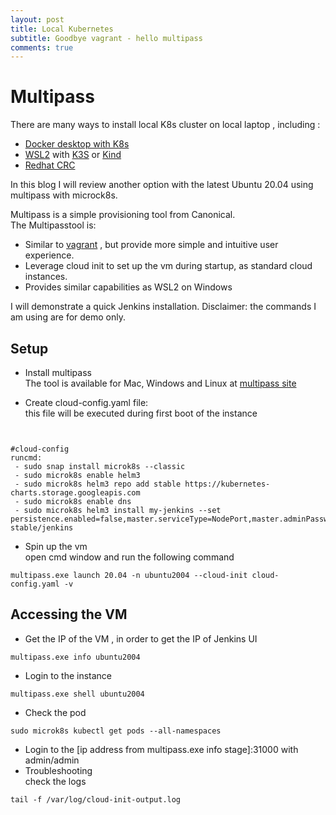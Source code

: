 ```yaml
---
layout: post
title: Local Kubernetes 
subtitle: Goodbye vagrant - hello multipass
comments: true
---
```


# Multipass   
There are many ways to install local K8s cluster on local laptop , including :
* [Docker desktop with K8s](https://www.docker.com/blog/docker-windows-desktop-now-kubernetes/)
* [WSL2](https://ubuntu.com/wsl) with [K3S](https://k3s.io/) or [Kind](https://kubernetes.io/docs/setup/learning-environment/kind/)
* [Redhat CRC](https://developers.redhat.com/blog/2019/09/05/red-hat-openshift-4-on-your-laptop-introducing-red-hat-codeready-containers/)

In this blog I will review another option with the latest Ubuntu 20.04 using multipass with microck8s.

Multipass is a simple provisioning tool from Canonical.   
The Multipasstool is:
* Similar to [vagrant](https://www.vagrantup.com/)  , but provide more simple and intuitive user experience.
* Leverage cloud init to set up the vm during startup, as standard cloud instances. 
* Provides similar capabilities as WSL2 on Windows 

I will demonstrate a quick Jenkins installation. 
Disclaimer: the commands I am using are for demo only.

## Setup 
* Install multipass  
The tool is available for Mac, Windows and Linux at [multipass site](https://multipass.run/)

* Create cloud-config.yaml file:  
this file will be executed during first boot of the instance  
```


#cloud-config
runcmd:
 - sudo snap install microk8s --classic 
 - sudo microk8s enable helm3
 - sudo microk8s helm3 repo add stable https://kubernetes-charts.storage.googleapis.com
 - sudo microk8s enable dns
 - sudo microk8s helm3 install my-jenkins --set persistence.enabled=false,master.serviceType=NodePort,master.adminPassword="admin",master.nodePort=31000 stable/jenkins
```

* Spin up the vm  
open cmd window and run the following command 
```
multipass.exe launch 20.04 -n ubuntu2004 --cloud-init cloud-config.yaml -v
```

## Accessing the VM 
* Get the IP of the VM  , in order to get the IP of Jenkins UI
```
multipass.exe info ubuntu2004
```
* Login to the instance 
```
multipass.exe shell ubuntu2004
```
* Check the pod
```
sudo microk8s kubectl get pods --all-namespaces
```
* Login to the [ip address from multipass.exe info stage]:31000 with admin/admin 
* Troubleshooting  
check the logs 
```
tail -f /var/log/cloud-init-output.log
```
